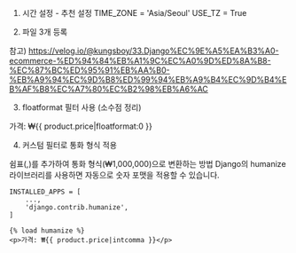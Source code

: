 1. 시간 설정 - 추천 설정
   TIME_ZONE = 'Asia/Seoul'
   USE_TZ = True

2. 파일 3개 등록

참고)
https://velog.io/@kungsboy/33.Django%EC%9E%A5%EA%B3%A0-ecommerce-%ED%94%84%EB%A1%9C%EC%A0%9D%ED%8A%B8-%EC%87%BC%ED%95%91%EB%AA%B0-%EB%A9%94%EC%9D%B8%ED%99%94%EB%A9%B4%EC%9D%B4%EB%AF%B8%EC%A7%80%EC%B2%98%EB%A6%AC

3. floatformat 필터 사용 (소수점 정리)
<p>가격: ₩{{ product.price|floatformat:0 }}</p>

4. 커스텀 필터로 통화 형식 적용

쉼표(,)를 추가하여 통화 형식(₩1,000,000)으로 변환하는 방법
Django의 humanize 라이브러리를 사용하면 자동으로 숫자 포맷을 적용할 수 있습니다.
```
INSTALLED_APPS = [
    ...,
    'django.contrib.humanize',
]
```
```
{% load humanize %}
<p>가격: ₩{{ product.price|intcomma }}</p>
```